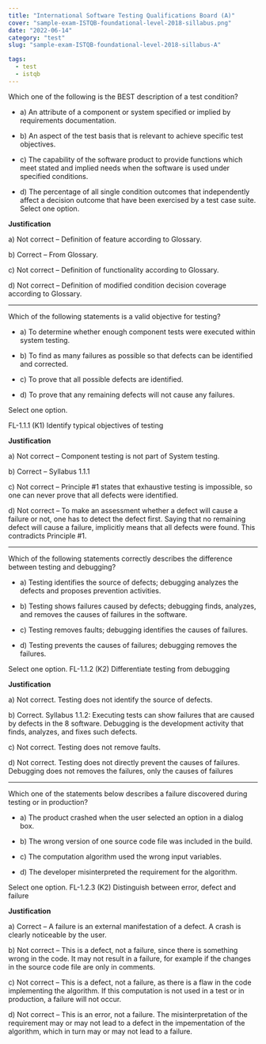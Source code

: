 ```yaml
---
title: "International Software Testing Qualifications Board (A)"
cover: "sample-exam-ISTQB-foundational-level-2018-sillabus.png"
date: "2022-06-14"
category: "test"
slug: "sample-exam-ISTQB-foundational-level-2018-sillabus-A"

tags:
  - test
  - istqb
---
```




Which one of the following is the BEST description of a test condition?


- a) An attribute of a component or system specified or implied by requirements 
documentation.

- b) An aspect of the test basis that is relevant to achieve specific test objectives.

- c) The capability of the software product to provide functions which meet stated and 
implied needs when the software is used under specified conditions.

- d) The percentage of all single condition outcomes that independently affect a decision 
outcome that have been exercised by a test case suite.
Select one option.




<b>Justification</b>



a) Not correct – Definition of feature according to Glossary.

b) Correct – From Glossary.

c) Not correct – Definition of functionality according to Glossary.

d) Not correct – Definition of modified condition decision coverage according to Glossary.





<hr/>



Which of the following statements is a valid objective for testing?


- a) To determine whether enough component tests were executed within system testing.

- b) To find as many failures as possible so that defects can be identified and corrected.

- c) To prove that all possible defects are identified.

- d) To prove that any remaining defects will not cause any failures.


Select one option.

FL-1.1.1 (K1) Identify typical objectives of testing



<b>Justification</b>



a) Not correct – Component testing is not part of System testing.

b) Correct – Syllabus 1.1.1

c) Not correct – Principle #1 states that exhaustive testing is impossible, so one can 
never prove that all defects were identified.

d) Not correct – To make an assessment whether a defect will cause a failure or not, one 
has to detect the defect first. Saying that no remaining defect will cause a failure, implicitly means that all defects were found. This contradicts Principle #1.





<hr/>





Which of the following statements correctly describes the difference between testing and 
debugging?


- a) Testing identifies the source of defects; debugging analyzes the defects and proposes 
prevention activities.

- b) Testing shows failures caused by defects; debugging finds, analyzes, and removes the 
causes of failures in the software.

- c) Testing removes faults; debugging identifies the causes of failures.

- d) Testing prevents the causes of failures; debugging removes the failures.


Select one option.
FL-1.1.2 (K2) Differentiate testing from debugging




<b>Justification</b>



a) Not correct. Testing does not identify the source of defects.

b) Correct. Syllabus 1.1.2: Executing tests can show failures that are caused by defects 
in the 8 software. Debugging is the development activity that finds, analyzes, and fixes 
such defects.

c) Not correct. Testing does not remove faults.

d) Not correct. Testing does not directly prevent the causes of failures. Debugging does 
not removes the failures, only the causes of failures





<hr/>



Which one of the statements below describes a failure discovered during testing or in 
production?


- a) The product crashed when the user selected an option in a dialog box.

- b) The wrong version of one source code file was included in the build.

- c) The computation algorithm used the wrong input variables.

- d) The developer misinterpreted the requirement for the algorithm.


Select one option.
FL-1.2.3 (K2) Distinguish between error, defect and failure




<b>Justification</b>



a) Correct – A failure is an external manifestation of a defect. A crash is clearly 
noticeable by the user.

b) Not correct – This is a defect, not a failure, since there is something wrong in the code. 
It may not result in a failure, for example if the changes in the source code file are only 
in comments.

c) Not correct – This is a defect, not a failure, as there is a flaw in the code implementing 
the algorithm. If this computation is not used in a test or in production, a failure will not 
occur.

d) Not correct – This is an error, not a failure. The misinterpretation of the requirement 
may or may not lead to a defect in the impementation of the algorithm, which in turn 
may or may not lead to a failure.